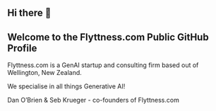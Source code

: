 ## Hi there 👋

## Welcome to the Flyttness.com Public GitHub Profile

Flyttness.com is a GenAI startup and consulting firm based out of Wellington, New Zealand.

We specialise in all things Generative AI!

Dan O’Brien & Seb Krueger - co-founders of Flyttness.com

